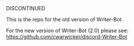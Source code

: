DISCONTINUED

This is the repo for the old version of Writer-Bot.

For the new version of Writer-Bot (2.0) please see: https://github.com/cwarwicker/discord-Writer-Bot
